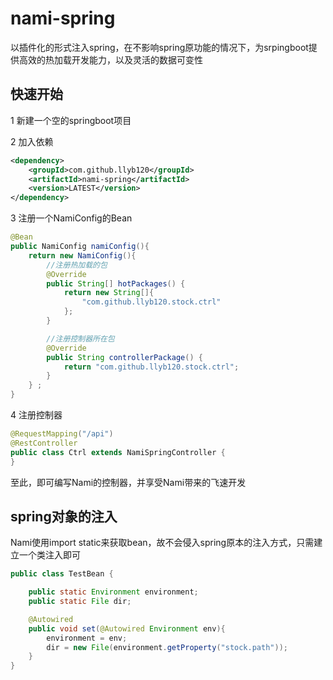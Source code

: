 # nami-spring
以插件化的形式注入spring，在不影响spring原功能的情况下，为srpingboot提供高效的热加载开发能力，以及灵活的数据可变性

## 快速开始
1 新建一个空的springboot项目

2 加入依赖
```xml
<dependency>
    <groupId>com.github.llyb120</groupId>
    <artifactId>nami-spring</artifactId>
    <version>LATEST</version>
</dependency>
```

3 注册一个NamiConfig的Bean
```java
@Bean
public NamiConfig namiConfig(){
    return new NamiConfig(){
        //注册热加载的包
        @Override
        public String[] hotPackages() {
            return new String[]{
                "com.github.llyb120.stock.ctrl"
            };
        }

        //注册控制器所在包
        @Override
        public String controllerPackage() {
            return "com.github.llyb120.stock.ctrl";
        }
    } ;
}
```
4 注册控制器
```java
@RequestMapping("/api")
@RestController
public class Ctrl extends NamiSpringController {
}
``` 

至此，即可编写Nami的控制器，并享受Nami带来的飞速开发 

## spring对象的注入
Nami使用import static来获取bean，故不会侵入spring原本的注入方式，只需建立一个类注入即可
```java
public class TestBean {

    public static Environment environment;
    public static File dir;

    @Autowired
    public void set(@Autowired Environment env){
        environment = env;
        dir = new File(environment.getProperty("stock.path"));
    }
}
```
